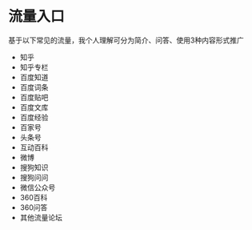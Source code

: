 # 流量入口
基于以下常见的流量，我个人理解可分为简介、问答、使用3种内容形式推广
- 知乎
- 知乎专栏
- 百度知道
- 百度词条
- 百度贴吧
- 百度文库
- 百度经验
- 百家号
- 头条号
- 互动百科
- 微博
- 搜狗知识
- 搜狗问问
- 微信公众号
- 360百科
- 360问答
- 其他流量论坛